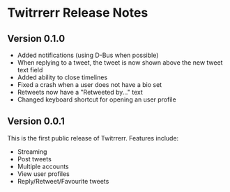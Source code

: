 Twitrrerr Release Notes
=======================

Version 0.1.0
-------------

* Added notifications (using D-Bus when possible)
* When replying to a tweet, the tweet is now shown above the new tweet text field
* Added ability to close timelines
* Fixed a crash when a user does not have a bio set
* Retweets now have a "Retweeted by..." text
* Changed keyboard shortcut for opening an user profile

Version 0.0.1
-------------

This is the first public release of Twitrrerr.  Features include:

* Streaming
* Post tweets
* Multiple accounts
* View user profiles
* Reply/Retweet/Favourite tweets

